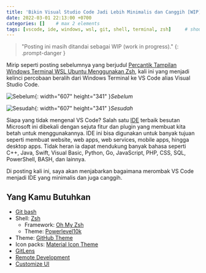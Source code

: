 ```yaml
---
title: 'Bikin Visual Studio Code Jadi Lebih Minimalis dan Canggih [WIP]'
date: 2022-03-01 22:13:00 +0700
categories: []    # max 2 elements
tags: [vscode, ide, windows, wsl, git, shell, terminal, zsh]     # should always be lowercase. min = 0, max = infinity
---
```


> "Posting ini masih ditandai sebagai WIP (work in progress)."
{: .prompt-danger }

Mirip seperti posting sebelumnya yang berjudul [Percantik Tampilan Windows Terminal WSL Ubuntu Menggunakan Zsh](https://xcodephile.github.io/posts/percantik-windows-terminal-menggunakan-zsh), kali ini yang menjadi kelinci percobaan beralih dari Windows Terminal ke VS Code alias Visual Studio Code.

![Sebelum](https://raw.githubusercontent.com/xcodephile/xcodephile.github.io/main/assets/img/posts/vscode-0.jpg){: width="607" height="341" }_Sebelum_

![Sesudah](https://raw.githubusercontent.com/xcodephile/xcodephile.github.io/main/assets/img/posts/vscode-1.png){: width="607" height="341" }_Sesudah_

Siapa yang tidak mengenal VS Code? Salah satu [IDE](https://en.wikipedia.org/wiki/Integrated_development_environment) terbaik besutan Microsoft ini dibekali dengan sejuta fitur dan plugin yang membuat kita betah untuk menggunakannya. IDE ini bisa digunakan untuk banyak tujuan seperti membuat website, web apps, web services, mobile apps, hingga desktop apps. Tidak heran ia dapat mendukung banyak bahasa seperti C++, Java, Swift, Visual Basic, Python, Go, JavaScript, PHP, CSS, SQL, PowerShell, BASH, dan lainnya.

Di posting kali ini, saya akan menjabarkan bagaimana merombak VS Code menjadi IDE yang minimalis dan juga canggih.

## Yang Kamu Butuhkan

- [Git bash](https://git-scm.com/download/win)
- Shell: [Zsh](https://github.com/zsh-users/zsh)
  - Framework: [Oh My Zsh](https://github.com/ohmyzsh/ohmyzsh)
  - Theme: [Powerlevel10k](https://github.com/romkatv/powerlevel10k)
- Theme: [GitHub Theme](https://marketplace.visualstudio.com/items?itemName=GitHub.github-vscode-theme)
- Icon packs: [Material Icon Theme](https://marketplace.visualstudio.com/items?itemName=PKief.material-icon-theme)
- [GitLens](https://marketplace.visualstudio.com/items?itemName=eamodio.gitlens)
- [Remote Development](https://marketplace.visualstudio.com/items?itemName=ms-vscode-remote.vscode-remote-extensionpack)
- [Customize UI](https://marketplace.visualstudio.com/items?itemName=iocave.customize-ui)
